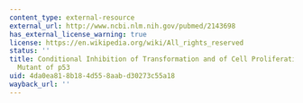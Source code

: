 ```yaml
---
content_type: external-resource
external_url: http://www.ncbi.nlm.nih.gov/pubmed/2143698
has_external_license_warning: true
license: https://en.wikipedia.org/wiki/All_rights_reserved
status: ''
title: Conditional Inhibition of Transformation and of Cell Proliferation by a Temperature-Sensitive
  Mutant of p53
uid: 4da0ea81-8b18-4d55-8aab-d30273c55a18
wayback_url: ''
---
```

